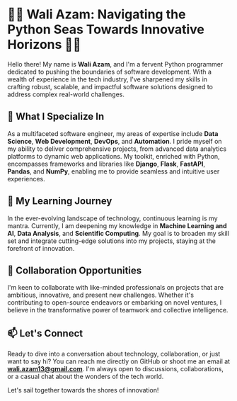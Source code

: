 # 🌊🐍 Wali Azam: Navigating the Python Seas Towards Innovative Horizons 🌊🐍

Hello there! My name is **Wali Azam**, and I'm a fervent Python programmer dedicated to pushing the boundaries of software development. With a wealth of experience in the tech industry, I've sharpened my skills in crafting robust, scalable, and impactful software solutions designed to address complex real-world challenges.

## 💼 What I Specialize In

As a multifaceted software engineer, my areas of expertise include **Data Science**, **Web Development**, **DevOps**, and **Automation**. I pride myself on my ability to deliver comprehensive projects, from advanced data analytics platforms to dynamic web applications. My toolkit, enriched with Python, encompasses frameworks and libraries like **Django**, **Flask**, **FastAPI**, **Pandas**, and **NumPy**, enabling me to provide seamless and intuitive user experiences.

## 🌱 My Learning Journey

In the ever-evolving landscape of technology, continuous learning is my mantra. Currently, I am deepening my knowledge in **Machine Learning and AI**, **Data Analysis**, and **Scientific Computing**. My goal is to broaden my skill set and integrate cutting-edge solutions into my projects, staying at the forefront of innovation.

## 💞️ Collaboration Opportunities

I'm keen to collaborate with like-minded professionals on projects that are ambitious, innovative, and present new challenges. Whether it's contributing to open-source endeavors or embarking on novel ventures, I believe in the transformative power of teamwork and collective intelligence.

## 📫 Let's Connect

Ready to dive into a conversation about technology, collaboration, or just want to say hi? You can reach me directly on GitHub or shoot me an email at **wali.azam13@gmail.com**. I'm always open to discussions, collaborations, or a casual chat about the wonders of the tech world.

Let's sail together towards the shores of innovation!
